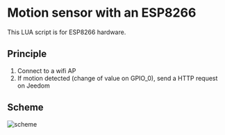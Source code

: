 # Motion sensor with an ESP8266

This LUA script is for ESP8266 hardware.

## Principle

1. Connect to a wifi AP
2. If motion detected (change of value on GPIO_0), send a HTTP request on Jeedom

## Scheme

![scheme](https://github.com/Wifsimster/pir-lua/blob/master/scheme.png)
